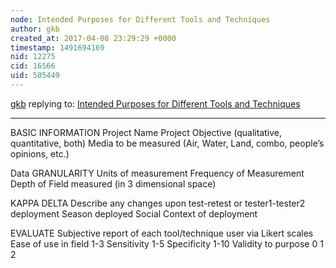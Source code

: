 ```yaml
---
node: Intended Purposes for Different Tools and Techniques
author: gkb
created_at: 2017-04-08 23:29:29 +0000
timestamp: 1491694169
nid: 12275
cid: 16566
uid: 505449
---
```




[gkb](../profile/gkb) replying to: [Intended Purposes for Different Tools and Techniques](../notes/gretchengehrke/10-07-2015/intended-purposes-for-different-tools-and-techniques)

----
BASIC INFORMATION
Project Name
Project Objective (qualitative, quantitative, both)
Media to be measured (Air, Water, Land, combo, people’s opinions, etc.)

Data GRANULARITY
Units of measurement
Frequency of Measurement
Depth of Field measured (in 3 dimensional space)

KAPPA DELTA
Describe any changes upon test-retest or tester1-tester2 deployment
Season deployed
Social Context of deployment 

EVALUATE
Subjective report of each tool/technique user via Likert scales
Ease of use in field 	1-3
Sensitivity 		1-5
Specificity 		1-10
Validity to purpose 	0 1 2
